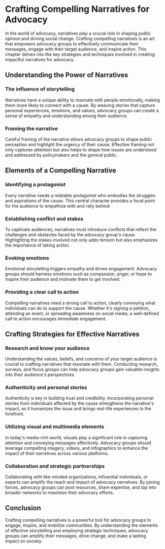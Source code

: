 Crafting Compelling Narratives for Advocacy
======================================================

In the world of advocacy, narratives play a crucial role in shaping public opinion and driving social change. Crafting compelling narratives is an art that empowers advocacy groups to effectively communicate their messages, engage with their target audience, and inspire action. This chapter delves into the key strategies and techniques involved in creating impactful narratives for advocacy.

Understanding the Power of Narratives
-------------------------------------

### The influence of storytelling

Narratives have a unique ability to resonate with people emotionally, making them more likely to connect with a cause. By weaving stories that capture personal experiences, emotions, and values, advocacy groups can create a sense of empathy and understanding among their audience.

### Framing the narrative

Careful framing of the narrative allows advocacy groups to shape public perception and highlight the urgency of their cause. Effective framing not only captures attention but also helps to shape how issues are understood and addressed by policymakers and the general public.

Elements of a Compelling Narrative
----------------------------------

### Identifying a protagonist

Every narrative needs a relatable protagonist who embodies the struggles and aspirations of the cause. This central character provides a focal point for the audience to empathize with and rally behind.

### Establishing conflict and stakes

To captivate audiences, narratives must introduce conflicts that reflect the challenges and obstacles faced by the advocacy group's cause. Highlighting the stakes involved not only adds tension but also emphasizes the importance of taking action.

### Evoking emotions

Emotional storytelling triggers empathy and drives engagement. Advocacy groups should harness emotions such as compassion, anger, or hope to inspire their audience and motivate them to get involved.

### Providing a clear call to action

Compelling narratives need a strong call to action, clearly conveying what individuals can do to support the cause. Whether it's signing a petition, attending an event, or spreading awareness on social media, a well-defined call to action encourages immediate engagement.

Crafting Strategies for Effective Narratives
--------------------------------------------

### Research and know your audience

Understanding the values, beliefs, and concerns of your target audience is crucial to crafting narratives that resonate with them. Conducting research, surveys, and focus groups can help advocacy groups gain valuable insights into their audience's perspectives.

### Authenticity and personal stories

Authenticity is key in building trust and credibility. Incorporating personal stories from individuals affected by the cause strengthens the narrative's impact, as it humanizes the issue and brings real-life experiences to the forefront.

### Utilizing visual and multimedia elements

In today's media-rich world, visuals play a significant role in capturing attention and conveying messages effectively. Advocacy groups should leverage compelling imagery, videos, and infographics to enhance the impact of their narratives across various platforms.

### Collaboration and strategic partnerships

Collaborating with like-minded organizations, influential individuals, or experts can amplify the reach and impact of advocacy narratives. By joining forces, advocacy groups can pool resources, share expertise, and tap into broader networks to maximize their advocacy efforts.

Conclusion
----------

Crafting compelling narratives is a powerful tool for advocacy groups to engage, inspire, and mobilize communities. By understanding the elements of effective storytelling and employing strategic techniques, advocacy groups can amplify their messages, drive change, and make a lasting impact on society.
